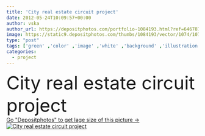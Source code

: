 ```yaml
---
title: 'City real estate circuit project'
date: 2012-05-24T10:09:57+00:00
author: vska
author_url: https://depositphotos.com/portfolio-1084193.html?ref=64678756
image: https://static9.depositphotos.com/thumbs/1084193/vector/1074/10741797/api_thumb_450.jpg?forcejpeg=true
type: "post"
tags: ['green' ,'color' ,'image' ,'white' ,'background' ,'illustration' ,'design' ,'small' ,'isolated' ,'shape' ,'sale' ,'business' ,'buy' ,'market' ,'sign' ,'art' ,'model' ,'success' ,'environment' ,'abstract' ,'cute' ,'back' ,'symbol' ,'concept' ,'icon' ,'architecture' ,'building' ,'city' ,'construction' ,'estate' ,'exterior' ,'house' ,'structure' ,'real' ,'home' ,'dream' ,'fingers' ,'internet' ,'web' ,'banking' ,'mortgage' ,'project' ,'property' ,'security' ,'icons' ,'houses' ,'apartment' ,'sales' ,'housing' ,'residential' ]
categories: 
  - project
---
```

<div aling="center">
            <font size="60"> City real estate circuit project</font>   
</div>
<div>
    <a href='https://static9.depositphotos.com/thumbs/1084193/vector/1074/10741797/api_thumb_450.jpg?forcejpeg=true?ref=64678756' target=_blank > Go "Depositphotos" to get lage size of this picture ->
        <img href='https://static9.depositphotos.com/thumbs/1084193/vector/1074/10741797/api_thumb_450.jpg?forcejpeg=true?ref=64678756' src='https://static9.depositphotos.com/1084193/1074/v/950/depositphotos_10741797-stock-illustration-city-real-estate-circuit-project.jpg?forcejpeg=true' alt='City real estate circuit project' >
    </a>
</div>
